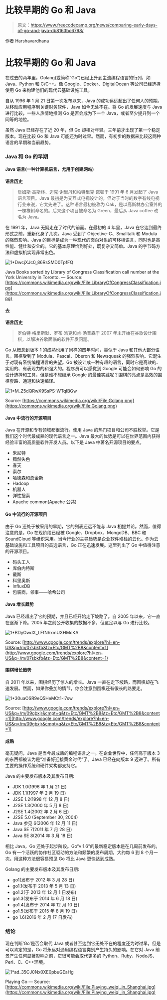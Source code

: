 # 比较早期的 Go 和 Java

> 原文：<https://www.freecodecamp.org/news/comparing-early-days-of-go-and-java-db8163bc6798/>

作者 Harshavardhana

# 比较早期的 Go 和 Java

在过去的两年里，Golang(或简称“Go”)已经上升到主流编程语言的行列，如 Java、Python 和 C/C++。像 Google、Docker、DigitalOcean 等公司已经选择使用 Go 来构建他们的现代云基础设施工具。

自从 1996 年 1 月 21 日第一次发布以来，Java 的成功远远超出了任何人的预期。从移动应用程序到关键财务软件，Java 如今无处不在。将 Go 的发展速度与 Java 进行比较，一些人热情地推测 Go 是否会成为下一个 Java，或者至少提升到一个同等的地位。

虽然 Java 已经存在了近 20 年，但 Go 却相对年轻。三年前才出现了第一个稳定版本。现在比较 Go 和 Java 可能还为时过早。然而，有初步的数据来比较这两种语言的早期和当前趋势。

### Java 和 Go 的早期

#### Java 语言(一种计算机语言，尤用于创建网站)

**语言历史**

> 詹姆斯·高斯林、迈克·谢里丹和帕特里克·诺顿于 1991 年 6 月发起了 Java 语言项目。Java 最初是为交互式电视设计的，但对于当时的数字有线电视行业来说，它太先进了。这种语言最初被称为 Oak，是以高斯林办公室外的一棵橡树命名的。后来这个项目被命名为 Green，最后从 Java coffee 改名为 Java。

在 1991 年，Java 无疑走在了时代的前面。在最初的 4 年里，Java 在它达到最终形式之前，重新化身了几次。Java 受到了 Objective-C、Smalltalk 和 Modula 的强烈影响。Java 的目标是成为一种现代的面向对象的可移植语言，同时也是高性能、健壮和安全的。它的基本原理恰到好处，既复杂又简单。Java 的字节码方法和虚拟机实现非常出色。

![1*DwcjXJc0_86RsSMD0TpfFQ](img/67307bd65b555ce8e9dda5f68a0f4273.png)

Java Books sorted by Library of Congress Classification call number at the York University in Toronto. — Source: [https://commons.wikimedia.org/wiki/File:LibraryOfCongressClassification.jpg](https://commons.wikimedia.org/wiki/File:LibraryOfCongressClassification.jpg)

#### 去

**语言历史**

> 罗伯特·格里斯默、罗布·派克和肯·汤普森于 2007 年末开始在谷歌设计围棋，以解决谷歌面临的软件开发问题。

Go 从概念到版本 1 的成熟也用了同样的四年时间，类似于 Java 和其他大部分语言。围棋受到了 Modula、Pascal、Oberon 和 Newsqueak 的强烈影响。它诞生于对现有系统编程语言的失望。Go 被设计成一种有趣的语言，同时它是高效的、实用的、有表现力的和强大的。程序员可以感觉到 Google 可能会如何影响 Go 的设计选择和工具，但是谁不想继承 Google 的最佳实践呢？围棋的亮点是高效的围棋套路、通道和快速编译。

![1*M_Z5dQRwX9SsPS-WTqIBGw](img/a8aa0c2d7966b6cd7d014088f0a62f73.png)

Source: [https://commons.wikimedia.org/wiki/File:Golang.png](https://commons.wikimedia.org/wiki/File:Golang.png)

#### **Java 中流行的开源项目**

Java 在开源和专有领域都很流行。使用 Java 的热门项目和公司不胜枚举。它是我们这个时代最成熟的现代语言之一。Java 最大的优势是可以在世界范围内获得经验丰富的高质量软件开发人员。以下是 Java 中著名开源项目的要点。

*   朱尼特
*   黯然失色
*   春天
*   索尔
*   哈德森和詹金斯
*   Hadoop
*   机器人
*   弹性搜索
*   Apache common(Apache 公共)

#### **Go 中流行的开源项目**

由于 Go 还处于被采用的早期，它的列表还远不能与 Java 相提并论。然而，值得注意的是，Go 在现阶段已经被 Google、Dropbox、MongoDB、BBC 和 SoundCloud 等组织采用。当今行业的主导趋势是企业软件堆栈的云化。作为云基础设施和工具项目的首选语言，Go 正在迅速发展。这里列出了 Go 中值得注意的开源项目。

*   码头工人
*   库伯内特斯
*   戴斯
*   科里奥斯
*   InfluxDB
*   包装商，领事——哈希公司

#### **Java 增长趋势**

Java 已经超出了它的预期，并且已经开始走下坡路了。自 2005 年以来，它一直在逐渐下降。2005 年之前公开收集的数据不多，但这足以与 Go 进行比较。

![1*BDyOwdX_LFfNhxmUXHMcKA](img/2e83baa867abf304f491d7ffdc6694df.png)

Source: [http://www.google.com/trends/explore?hl=en-US&q=/m/07sbkfb&tz=Etc/GMT%2B8&content=1](http://www.google.com/trends/explore?hl=en-US&q=/m/07sbkfb&tz=Etc/GMT%2B8&content=1)

#### **围棋增长趋势**

自 2011 年以来，围棋经历了惊人的增长。Java 一直在走下坡路，而围棋却在飞速发展。然而，如果你叠加的情节，你会注意到围棋还有很长的路要走。

![1*30uaOSR9eQ5HeMCt1-l7sw](img/32a720f0870d782e7e7fa73117dfeb3a.png)

Source: [http://www.google.com/trends/explore?hl=en-US&q=/m/09gbxjr&cmpt=q&tz=Etc/GMT%2B8&tz=Etc/GMT%2B8&content=1](http://www.google.com/trends/explore?hl=en-US&q=/m/09gbxjr&cmpt=q&tz=Etc/GMT%2B8&tz=Etc/GMT%2B8&content=1)

#### 成熟

毫无疑问，Java 是当今最成熟的编程语言之一。在企业世界中，任何高于版本 3 的东西都被认为是“准备好迎接黄金时代”了。Java 已经在向版本 9 迈进了。所有主要的操作系统和硬件架构都支持它。

Java 的主要发布版本及其发布日期:

*   JDK 1.0(1996 年 1 月 21 日)
*   JDK 1.1(1997 年 2 月 19 日)
*   J2SE 1.2(1998 年 12 月 8 日)
*   J2SE 1.3(2000 年 5 月 8 日)
*   J2SE 1.4(2002 年 2 月 6 日)
*   J2SE 5.0 (September 30, 2004)
*   Java 参见 6(2006 年 12 月 11 日)
*   Java SE 7(2011 年 7 月 28 日)
*   Java SE 8(2014 年 3 月 18 日)

相比 Java，Go 还处于起步阶段。Go“v 1.6”的最新稳定版本是在几周前发布的。Go 有一个活跃的协作社区驱动的方法和频繁的发布周期，大约每 6 到 8 个月一次。用这种方法很容易预见 Go 将比 Java 更快达到成熟。

Golang 的主要发布版本及其发布日期:

*   go1(发布于 2012 年 3 月 28 日)
*   go1.1(发布于 2013 年 5 月 13 日)
*   go1.2(于 2013 年 12 月 1 日发布)
*   go1.3(发布于 2014 年 6 月 18 日)
*   go1.4(发布于 2014 年 12 月 10 日)
*   go1.5(发布于 2015 年 8 月 19 日)
*   go 1.6(2016 年 2 月 17 日发布)

### 结论

现在判断‘Go’是否会取代 Java 或者甚至达到它无处不在的程度还为时过早，但是可以肯定的是，Go 将永远对通用编程语言类别产生持久的影响。在它对 Java 前景产生任何显著影响之前，它很可能会取代更多的 Python、Ruby、NodeJS、Perl、C、C++环境。

![1*ad_35CJ0Nx0XE0pbuGEaHg](img/bbacb8c6f504e8e7be746d25aa3c6e02.png)

Playing Go — Source: [https://commons.wikimedia.org/wiki/File:Playing_weiqi_in_Shanghai.jpg](https://commons.wikimedia.org/wiki/File:Playing_weiqi_in_Shanghai.jpg)